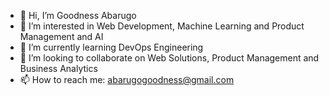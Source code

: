 - 👋 Hi, I’m Goodness Abarugo
- 👀 I’m interested in Web Development, Machine Learning and Product Management and AI
- 🌱 I’m currently learning DevOps Engineering
- 💞️ I’m looking to collaborate on Web Solutions, Product Management and Business Analytics
- 📫 How to reach me: abarugogoodness@gmail.com

<!---
nittybekky/nittybekky is a ✨ special ✨ repository because its `README.md` (this file) appears on your GitHub profile.
You can click the Preview link to take a look at your changes.
--->
